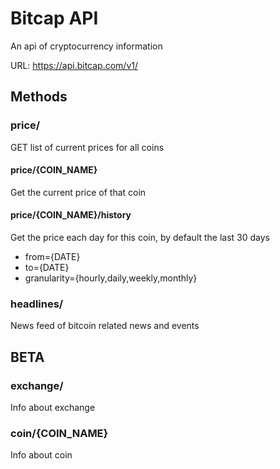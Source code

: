 Bitcap API
==========================
An api of cryptocurrency information

URL: https://api.bitcap.com/v1/

Methods
----

### price/
GET list of current prices for all coins

#### price/{COIN_NAME}
Get the current price of that coin

#### price/{COIN_NAME}/history
Get the price each day for this coin, by default the last 30 days

- from={DATE}
- to={DATE}
- granularity={hourly,daily,weekly,monthly}

### headlines/
News feed of bitcoin related news and events

BETA
----


### exchange/
Info about exchange

### coin/{COIN_NAME}
Info about coin
